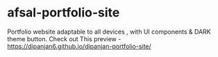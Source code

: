 # afsal-portfolio-site
Portfolio website adaptable to all devices , with UI components &amp; DARK theme button.
Check out This preview - https://dipanjan6.github.io/dipanjan-portfolio-site/
